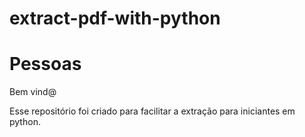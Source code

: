 # extract-pdf-with-python
# Pessoas 

Bem vind@ 

Esse repositório foi criado para facilitar a extração para iniciantes em python.


